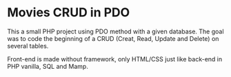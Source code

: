 # Movies CRUD in PDO

This a small PHP project using PDO method with a given database. 
The goal was to code the beginning of a CRUD (Creat, Read, Update and Delete) on several tables.

Front-end is made without framework, only HTML/CSS just like back-end in PHP vanilla, SQL and Mamp.
